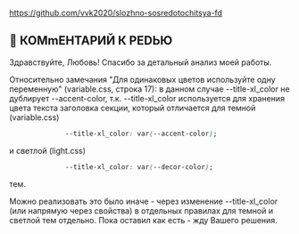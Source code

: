 https://github.com/vvk2020/slozhno-sosredotochitsya-fd

  ## 📌 КОМmЕНТАРИЙ К РЕDЬЮ

  Здравствуйте, Любовь! Спасибо за детальный анализ моей работы. 
  
  Относительно замечания "Для одинаковых цветов используйте одну переменную" (variable.css, строка 17): в данном случае --title-xl_color не дублирует --accent-color, т.к. --title-xl_color используется для хранения цвета текста заголовка секции, который отличается для темной (variable.css)
  ```css
                --title-xl_color: var(--accent-color);  
  ```
  и светлой (light.css)
  ```css
                --title-xl_color: var(--decor-color);
  ```
  тем.

  Можно реализовать это было иначе -  через изменение --title-xl_color (или напрямую через свойства) в отдельных правилах для темной и светлой тем отдельно. Пока оставил как есть - жду Вашего решения.